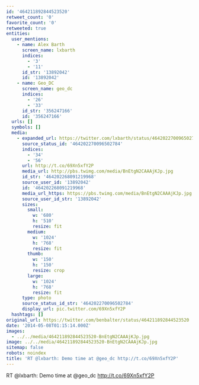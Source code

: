 ```yaml
---
id: '464211892844523520'
retweet_count: '0'
favorite_count: '0'
retweeted: true
entities:
  user_mentions:
    - name: Alex Barth
      screen_name: lxbarth
      indices:
        - '3'
        - '11'
      id_str: '13892042'
      id: '13892042'
    - name: Geo_DC
      screen_name: geo_dc
      indices:
        - '26'
        - '33'
      id_str: '356247166'
      id: '356247166'
  urls: []
  symbols: []
  media:
    - expanded_url: https://twitter.com/lxbarth/status/464202270096502784/photo/1
      source_status_id: '464202270096502784'
      indices:
        - '34'
        - '56'
      url: http://t.co/69Xn5xfY2P
      media_url: http://pbs.twimg.com/media/BnEtgN2CAAAjKJp.jpg
      id_str: '464202268091219968'
      source_user_id: '13892042'
      id: '464202268091219968'
      media_url_https: https://pbs.twimg.com/media/BnEtgN2CAAAjKJp.jpg
      source_user_id_str: '13892042'
      sizes:
        small:
          w: '680'
          h: '510'
          resize: fit
        medium:
          w: '1024'
          h: '768'
          resize: fit
        thumb:
          w: '150'
          h: '150'
          resize: crop
        large:
          w: '1024'
          h: '768'
          resize: fit
      type: photo
      source_status_id_str: '464202270096502784'
      display_url: pic.twitter.com/69Xn5xfY2P
  hashtags: []
original_url: https://twitter.com/benbalter/status/464211892844523520
date: '2014-05-08T01:15:14.000Z'
images:
  - ../../media/464211892844523520-BnEtgN2CAAAjKJp.jpg
image: ../../media/464211892844523520-BnEtgN2CAAAjKJp.jpg
sitemap: false
robots: noindex
title: 'RT @lxbarth: Demo time at @geo_dc http://t.co/69Xn5xfY2P'
---
```


RT @lxbarth: Demo time at @geo_dc http://t.co/69Xn5xfY2P
